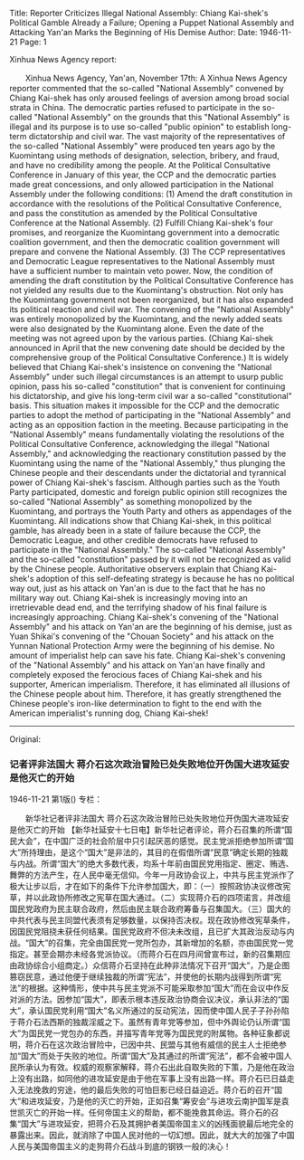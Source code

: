 Title: Reporter Criticizes Illegal National Assembly: Chiang Kai-shek's Political Gamble Already a Failure; Opening a Puppet National Assembly and Attacking Yan'an Marks the Beginning of His Demise
Author: 
Date: 1946-11-21
Page: 1

Xinhua News Agency report:

　　Xinhua News Agency, Yan'an, November 17th: A Xinhua News Agency reporter commented that the so-called "National Assembly" convened by Chiang Kai-shek has only aroused feelings of aversion among broad social strata in China. The democratic parties refused to participate in the so-called "National Assembly" on the grounds that this "National Assembly" is illegal and its purpose is to use so-called "public opinion" to establish long-term dictatorship and civil war. The vast majority of the representatives of the so-called "National Assembly" were produced ten years ago by the Kuomintang using methods of designation, selection, bribery, and fraud, and have no credibility among the people. At the Political Consultative Conference in January of this year, the CCP and the democratic parties made great concessions, and only allowed participation in the National Assembly under the following conditions: (1) Amend the draft constitution in accordance with the resolutions of the Political Consultative Conference, and pass the constitution as amended by the Political Consultative Conference at the National Assembly. (2) Fulfill Chiang Kai-shek's four promises, and reorganize the Kuomintang government into a democratic coalition government, and then the democratic coalition government will prepare and convene the National Assembly. (3) The CCP representatives and Democratic League representatives to the National Assembly must have a sufficient number to maintain veto power. Now, the condition of amending the draft constitution by the Political Consultative Conference has not yielded any results due to the Kuomintang's obstruction. Not only has the Kuomintang government not been reorganized, but it has also expanded its political reaction and civil war. The convening of the "National Assembly" was entirely monopolized by the Kuomintang, and the newly added seats were also designated by the Kuomintang alone. Even the date of the meeting was not agreed upon by the various parties. (Chiang Kai-shek announced in April that the new convening date should be decided by the comprehensive group of the Political Consultative Conference.) It is widely believed that Chiang Kai-shek's insistence on convening the "National Assembly" under such illegal circumstances is an attempt to usurp public opinion, pass his so-called "constitution" that is convenient for continuing his dictatorship, and give his long-term civil war a so-called "constitutional" basis. This situation makes it impossible for the CCP and the democratic parties to adopt the method of participating in the "National Assembly" and acting as an opposition faction in the meeting. Because participating in the "National Assembly" means fundamentally violating the resolutions of the Political Consultative Conference, acknowledging the illegal "National Assembly," and acknowledging the reactionary constitution passed by the Kuomintang using the name of the "National Assembly," thus plunging the Chinese people and their descendants under the dictatorial and tyrannical power of Chiang Kai-shek's fascism. Although parties such as the Youth Party participated, domestic and foreign public opinion still recognizes the so-called "National Assembly" as something monopolized by the Kuomintang, and portrays the Youth Party and others as appendages of the Kuomintang. All indications show that Chiang Kai-shek, in this political gamble, has already been in a state of failure because the CCP, the Democratic League, and other credible democrats have refused to participate in the "National Assembly." The so-called "National Assembly" and the so-called "constitution" passed by it will not be recognized as valid by the Chinese people. Authoritative observers explain that Chiang Kai-shek's adoption of this self-defeating strategy is because he has no political way out, just as his attack on Yan'an is due to the fact that he has no military way out. Chiang Kai-shek is increasingly moving into an irretrievable dead end, and the terrifying shadow of his final failure is increasingly approaching. Chiang Kai-shek's convening of the "National Assembly" and his attack on Yan'an are the beginning of his demise, just as Yuan Shikai's convening of the "Chouan Society" and his attack on the Yunnan National Protection Army were the beginning of his demise. No amount of imperialist help can save his fate. Chiang Kai-shek's convening of the "National Assembly" and his attack on Yan'an have finally and completely exposed the ferocious faces of Chiang Kai-shek and his supporter, American imperialism. Therefore, it has eliminated all illusions of the Chinese people about him. Therefore, it has greatly strengthened the Chinese people's iron-like determination to fight to the end with the American imperialist's running dog, Chiang Kai-shek!



<hr /> 

Original: 


### 记者评非法国大  蒋介石这次政治冒险已处失败地位开伪国大进攻延安是他灭亡的开始

1946-11-21
第1版()
专栏：

　　新华社记者评非法国大
    蒋介石这次政治冒险已处失败地位开伪国大进攻延安是他灭亡的开始
    【新华社延安十七日电】新华社记者评论，蒋介石召集的所谓“国民大会”，在中国广泛的社会阶层中只引起厌恶的感觉。民主党派拒绝参加所谓“国大”所持理由，是这个“国大”是非法的，其目的在假借所谓“民意”确定长期的独裁与内战。所谓“国大”的绝大多数代表，均系十年前由国民党用指定、圈定、贿选、舞弊的方法产生，在人民中毫无信仰。今年一月政协会议上，中共与民主党派作了极大让步以后，才在如下的条件下允许参加国大，即：（一）按照政协决议修改宪草，并以此政协所修改之宪草在国大通过。（二）实现蒋介石的四项诺言，并改组国民党政府为民主联合政府，然后由民主联合政府筹备与召集国大。（三）国大的中共代表与民主同盟代表须有足够数量，以保持否决权。现在政协修改宪草条件，因国民党阻挠未获任何结果。国民党政府不但决未改组，且已扩大其政治反动与内战。“国大”的召集，完全由国民党一党所包办，其新增加的名额，亦由国民党一党指定。甚至会期亦未经各党派协议。（而蒋介石在四月间曾宣布过，新的召集期应由政协综合小组商定。）众信蒋介石坚持在此种非法情况下召开“国大”，乃是企图篡窃民意，通过他便于继续独裁的所谓“宪法”，并使他的长期内战得到所谓“宪法”的根据。这种情形，使中共与民主党派不可能采取参加“国大”而在会议中作反对派的方法。因参加“国大”，即表示根本违反政治协商会议决议，承认非法的“国大”，承认国民党利用“国大”名义所通过的反动宪法，因而使中国人民子子孙孙陷于蒋介石法西斯的独裁淫威之下。虽然有青年党等参加，但中外舆论仍认所谓“国大”为国民党一党包办的东西，并描写青年党等为国民党的附属物。各种征象都说明，蒋介石在这次政治冒险中，已因中共、民盟与其他有威信的民主人士拒绝参加“国大”而处于失败的地位。所谓“国大”及其通过的所谓“宪法”，都不会被中国人民所承认为有效。权威的观察家解释，蒋介石出此自取失败的下策，乃是他在政治上没有出路，如同他的进攻延安是由于他在军事上没有出路一样。蒋介石已日益走入无法挽救的穷途，他的最后失败的可怕巨影已经日益迫近。蒋介石的召开“国大”和进攻延安，乃是他的灭亡的开始，正如召集“筹安会”与进攻云南护国军是袁世凯灭亡的开始一样。任何帝国主义的帮助，都不能挽救其命运。蒋介石的召集“国大”与进攻延安，把蒋介石及其拥护者美国帝国主义的凶残面貌最后地完全的暴露出来。因此，就消除了中国人民对他的一切幻想。因此，就大大的加强了中国人民与美国帝国主义的走狗蒋介石战斗到底的钢铁一般的决心！
